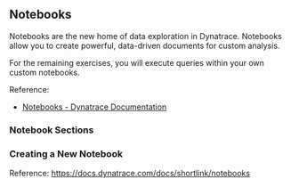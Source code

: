 ## Notebooks

Notebooks are the new home of data exploration in Dynatrace.  Notebooks allow you to create powerful, data-driven documents for custom analysis.

For the remaining exercises, you will execute queries within your own custom notebooks.

Reference:
- [Notebooks - Dynatrace Documentation](https://docs.dynatrace.com/docs/shortlink/notebooks)


### Notebook Sections



### Creating a New Notebook







Reference: https://docs.dynatrace.com/docs/shortlink/notebooks